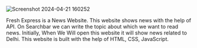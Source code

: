 ![Screenshot 2024-04-21 160252](https://github.com/bhavikagandotra/FreshExpress---A-News-Webpage-/assets/119406800/f74d75d1-7a29-48c9-b604-833a7a3a872b)


Fresh Express is a News Website. This website shows news with the help of API. On Searchbar we can write the topic about which we want to read news.
Initially, When We Will open this website it will show news related to Delhi.
This website is built with the help of HTML, CSS, JavaScript.
